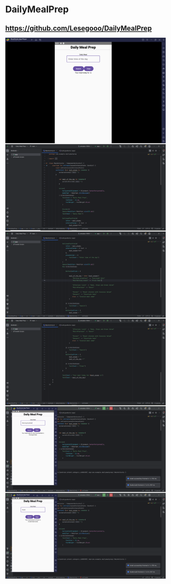 # DailyMealPrep
 ## https://github.com/Lesegooo/DailyMealPrep
![image alt](https://github.com/Lesegooo/DailyMealPrep/blob/c0441dce02e54b3c3f1797a144a111ea58bad17f/Main%20Screen%20(BlueStacks).PNG)
![image alt](https://github.com/Lesegooo/DailyMealPrep/blob/650181fe252ae465fca6360b2e9a88e46b602a1e/Daily%20Meal%20Prep%20code(screenshot%201).PNG)
![image alt](https://github.com/Lesegooo/DailyMealPrep/blob/main/Daily%20Meal%20Prep%20code(screenshot%202).PNG?raw=true)
![image alt](https://github.com/Lesegooo/DailyMealPrep/blob/main/Daily%20Meal%20Prep%20code%20(screenshot%203).PNG?raw=true)
![image alt](https://github.com/Lesegooo/DailyMealPrep/blob/main/Working%20code.PNG?raw=true)
![image alt](https://github.com/Lesegooo/DailyMealPrep/blob/main/Error(Invalid)%20Messsage.PNG?raw=true)
